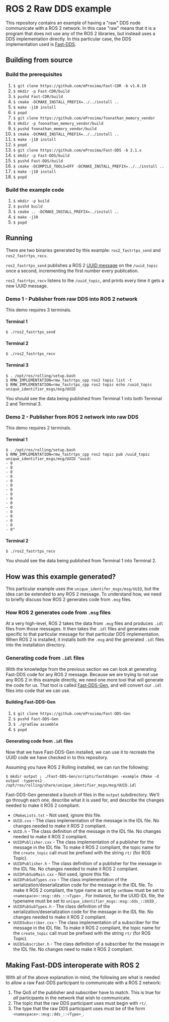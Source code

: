 # ROS 2 Raw DDS example

This repository contains an example of having a "raw" DDS node communicate with a ROS 2 network.
In this case "raw" means that it is a program that does not use any of the ROS 2 libraries, but instead uses a DDS implementation directly.
In this particular case, the DDS implementation used is [Fast-DDS](https://github.com/eProsima/Fast-DDS/).

## Building from source

### Build the prerequisites

1. `$ git clone https://github.com/eProsima/Fast-CDR -b v1.0.19`
1. `$ mkdir -p Fast-CDR/build`
1. `$ pushd Fast-CDR/build`
1. `$ cmake -DCMAKE_INSTALL_PREFIX=../../install ..`
1. `$ make -j10 install`
1. `$ popd`
1. `$ git clone https://github.com/eProsima/foonathan_memory_vendor`
1. `$ mkdir -p foonathan_memory_vendor/build`
1. `$ pushd foonathan_memory_vendor/build`
1. `$ cmake -DCMAKE_INSTALL_PREFIX=../../install ..`
1. `$ make -j10 install`
1. `$ popd`
1. `$ git clone https://github.com/eProsima/Fast-DDS -b 2.1.x`
1. `$ mkdir -p Fast-DDS/build`
1. `$ pushd Fast-DDS/build`
1. `$ cmake -DCOMPILE_TOOLS=OFF -DCMAKE_INSTALL_PREFIX=../../install ..`
1. `$ make -j10 install`
1. `$ popd`

### Build the example code

1. `$ mkdir -p build`
1. `$ pushd build`
1. `$ cmake .. -DCMAKE_INSTALL_PREFIX=../install ..`
1. `$ make -j10`
1. `$ popd`

## Running

There are two binaries generated by this example: `ros2_fastrtps_send` and `ros2_fastrtps_recv`.

`ros2_fastrtps_send` publishes a ROS 2 [UUID message](https://github.com/ros2/unique_identifier_msgs/blob/80c21658a1b17f0c4e24002552f2426db236985f/msg/UUID.msg) on the `/uuid_topic` once a second, incrementing the first number every publication.

`ros2_fastrtps_recv` listens to the `/uuid_topic`, and prints every time it gets a new UUID message.

### Demo 1 - Publisher from raw DDS into ROS 2 network

This demo requires 3 terminals.

#### Terminal 1

```
$ ./ros2_fastrtps_send
```

#### Terminal 2

```
$ ./ros2_fastrtps_recv
```

#### Terminal 3

```
$ . /opt/ros/rolling/setup.bash
$ RMW_IMPLEMENTATION=rmw_fastrtps_cpp ros2 topic list -t
$ RMW_IMPLEMENTATION=rmw_fastrtps_cpp ros2 topic echo /uuid_topic unique_identifier_msgs/msg/UUID
```

You should see the data being published from Terminal 1 into both Terminal 2 and Terminal 3.

### Demo 2 - Publisher from ROS 2 network into raw DDS

This demo requires 2 terminals.

#### Terminal 1

```
$ . /opt/ros/rolling/setup.bash
$ RMW_IMPLEMENTATION=rmw_fastrtps_cpp ros2 topic pub /uuid_topic unique_identifier_msgs/msg/UUID "uuid:
- 0
- 0
- 0
- 0
- 0
- 0
- 0
- 0
- 0
- 0
- 0
- 0
- 0
- 0
- 0
- 0"
```

#### Terminal 2

```
$ ./ros2_fastrtps_recv
```

You should see the data being published from Terminal 1 into Terminal 2.

## How was this example generated?

This particular example uses the `unique_identifer_msgs/msg/UUID`, but the idea can be extended to any ROS 2 message.
To understand how, we need to briefly discuss how ROS 2 generates code from `.msg` files.

### How ROS 2 generates code from `.msg` files

At a very high-level, ROS 2 takes the data from `.msg` files and produces `.idl` files from those messages.
It then takes the `.idl` files and generates code specific to that particular message for that particular DDS implementation.
When ROS 2 is installed, it installs both the `.msg` and the generated `.idl` files into the installation directory.

### Generating code from `.idl` files

With the knowledge from the previous section we can look at generating Fast-DDS code for any ROS 2 message.
Because we are trying to not use any ROS 2 in this example directly, we need one more tool that will generate the code for us.
That tool is called [Fast-DDS-Gen](https://github.com/eProsima/Fast-DDS-Gen), and will convert our `.idl` files into code that we can use.

#### Building Fast-DDS-Gen

1. `$ git clone https://github.com/eProsima/Fast-DDS-Gen`
1. `$ pushd Fast-DDS-Gen`
1. `$ ./gradlew assemble`
1. `$ popd`

#### Generating code from `.idl` files

Now that we have Fast-DDS-Gen installed, we can use it to recreate the UUID code we have checked in to this repository.

Assuming you have ROS 2 Rolling installed, we can run the following:

```
$ mkdir output ; ./Fast-DDS-Gen/scripts/fastddsgen -example CMake -d output -typeros2 /opt/ros/rolling/share/unique_identifier_msgs/msg/UUID.idl
```

Fast-DDS-Gen generated a bunch of files in the `output` subdirectory.
We'll go through each one, describe what it is used for, and describe the changes needed to make it ROS 2 compliant.

* `CMakeLists.txt` - Not used, ignore this file.
* `UUID.cxx` - The class implementation of the message in the IDL file.  No changes needed to make it ROS 2 compliant.
* `UUID.h` - The class definition of the message in the IDL file.  No changes needed to make it ROS 2 compliant.
* `UUIDPublisher.cxx` - The class implementation of a publisher for the message in the IDL file.  To make it ROS 2 compliant, the topic name for the `create_topic` call must be prefixed with the string `rt/` (for ROS Topic).
* `UUIDPublisher.h` - The class definition of a publisher for the message in the IDL file.  No changes needed to make it ROS 2 compliant.
* `UUIDPubSubMain.cxx` - Not used, ignore this file.
* `UUIDPubSubTypes.cxx` - The class implementation of the serialization/deserialization code for the message in the IDL file.  To make it ROS 2 compliant, the type name as set by `setName` must be set to `<namespace>::msg::dds_::<Type>_`.  For instance, for the UUID IDL file, the typename must be set to `unique_identifier_msgs::msg::dds_::UUID_`.
* `UUIDPubSubTypes.h` - The class definition of the serialization/deserialization code for the message in the IDL file.  No changes needed to make it ROS 2 compliant.
* `UUIDSubscriber.cxx` - The class implementation of a subscriber for the message in the IDL file.  To make it ROS 2 compliant, the topic name for the `create_topic` call must be prefixed with the string `rt/` (for ROS Topic).
* `UUIDSubscriber.h` - The class definition of a subscriber for the mssage in the IDL file.  No changes need to make it ROS 2 compliant.

## Making Fast-DDS interoperate with ROS 2

With all of the above explanation in mind, the following are what is needed to allow a raw Fast-DDS participant to communicate with a ROS 2 network:

1. The QoS of the publisher and subscriber have to match.  This is true for *all* participants in the network that wish to communicate.
1. The topic that the raw DDS participant uses must begin with `rt/`.
1. The type that the raw DDS participant uses must be of the form `<namespace>::msg::dds_::<Type>_`.
